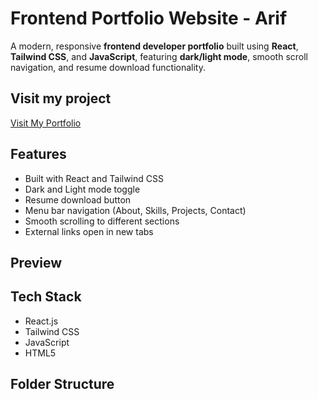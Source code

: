 # Frontend Portfolio Website - Arif

A modern, responsive **frontend developer portfolio** built using **React**, **Tailwind CSS**, and **JavaScript**, featuring **dark/light mode**, smooth scroll navigation, and resume download functionality.

## Visit my project
<a href="https://your-vercel-link.vercel.app" target="_blank" rel="noopener noreferrer">
  Visit My Portfolio
</a>


##  Features

-  Built with React and Tailwind CSS
-  Dark and Light mode toggle
-  Resume download button
-  Menu bar navigation (About, Skills, Projects, Contact)
-  Smooth scrolling to different sections
-  External links open in new tabs

##  Preview


## Tech Stack

- React.js
- Tailwind CSS
- JavaScript
- HTML5

## Folder Structure

